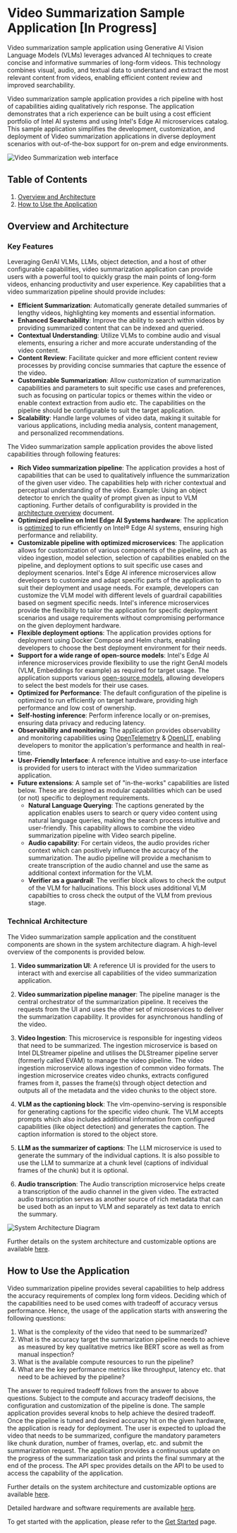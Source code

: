 # Video Summarization Sample Application [In Progress]

Video summarization sample application using Generative AI Vision Language Models (VLMs) leverages advanced AI techniques to create concise and informative summaries of long-form videos. This technology combines visual, audio, and textual data to understand and extract the most relevant content from videos, enabling efficient content review and improved searchability. 

Video summarization sample application provides a rich pipeline with host of capabilities aiding qualitatively rich response. The application demonstrates that a rich experience can be built using a cost efficient portfolio of Intel AI systems and using Intel's Edge AI microservices catalog. This sample application simplifies the development, customization, and deployment of Video summarization applications in diverse deployment scenarios with out-of-the-box support for on-prem and edge environments.

![Video Summarization web interface](./images/VideoSumm_Webpage.png)

## Table of Contents
1. [Overview and Architecture](#overview-and-architecture)
2. [How to Use the Application](#how-to-use-the-application)

## Overview and Architecture

### Key Features

Leveraging GenAI VLMs, LLMs, object detection, and a host of other configurable capabilities, video summarization application can provide users with a powerful tool to quickly grasp the main points of long-form videos, enhancing productivity and user experience. Key capabilities that a video summarization pipeline should provide includes:

- **Efficient Summarization**: Automatically generate detailed summaries of lengthy videos, highlighting key moments and essential information.
- **Enhanced Searchability**: Improve the ability to search within videos by providing summarized content that can be indexed and queried.
- **Contextual Understanding**: Utilize VLMs to combine audio and visual elements, ensuring a richer and more accurate understanding of the video content.
- **Content Review**: Facilitate quicker and more efficient content review processes by providing concise summaries that capture the essence of the video.
- **Customizable Summarization**: Allow customization of summarization capabilities and parameters to suit specific use cases and preferences, such as focusing on particular topics or themes within the video or enable context extraction from audio etc. The capabilities on the pipeline should be configurable to suit the target application.
- **Scalability**: Handle large volumes of video data, making it suitable for various applications, including media analysis, content management, and personalized recommendations.

The Video summarization sample application provides the above listed capabilities through following features:

- **Rich Video summarization pipeline**: The application provides a host of capabilities that can be used to qualitatively influence the summarization of the given user video. The capabilities help with richer contextual and perceptual understanding of the video. Example: Using an object detector to enrich the quality of prompt given as input to VLM captioning. Further details of configurability is provided in the [architecture overview](./overview-architecture.md) document.
- **Optimized pipeline on Intel Edge AI Systems hardware**: The application is [optimized](./benchmarks.md) to run efficiently on Intel® Edge AI systems, ensuring high performance and reliability.
- **Customizable pipeline with optimized microservices**: The application allows for customization of various components of the pipeline, such as video ingestion, model selection, selection of capabilities enabled on the pipeline, and deployment options to suit specific use cases and deployment scenarios. Intel's Edge AI inference microservices allow developers to customize and adapt specific parts of the application to suit their deployment and usage needs. For example, developers can customize the VLM model with different levels of guardrail capabilities based on segment specific needs. Intel's inference microservices provide the flexibility to tailor the application for specific deployment scenarios and usage requirements without compromising performance on the given deployment hardware.
- **Flexible deployment options**: The application provides options for deployment using Docker Compose and Helm charts, enabling developers to choose the best deployment environment for their needs.
- **Support for a wide range of open-source models**: Intel's Edge AI inference microservices provide flexibility to use the right GenAI models (VLM, Embeddings for example) as required for target usage. The application supports various [open-source models](https://huggingface.co/OpenVINO), allowing developers to select the best models for their use cases.
- **Optimized for Performance**: The default configuration of the pipeline is optimized to run efficiently on target hardware, providing high performance and low cost of ownership.
- **Self-hosting inference**: Perform inference locally or on-premises, ensuring data privacy and reducing latency.
- **Observability and monitoring**: The application provides observability and monitoring capabilities using [OpenTelemetry](https://opentelemetry.io/) & [OpenLIT](https://github.com/openlit/openlit), enabling developers to monitor the application's performance and health in real-time.
- **User-Friendly Interface**: A reference intuitive and easy-to-use interface is provided for users to interact with the Video summarization application.
- **Future extensions**: A sample set of "in-the-works" capabilities are listed below. These are designed as modular capabilities which can be used (or not) specific to deployment requirements.
    - **Natural Language Querying**: The captions generated by the application enables users to search or query video content using natural language queries, making the search process intuitive and user-friendly. This capability allows to combine the video summarization pipeline with Video search pipeline.
    - **Audio capability**: For certain videos, the audio provides richer context which can positively influence the accuracy of the summarization. The audio pipeline will provide a mechanism to create transcription of the audio channel and use the same as additional context information for the VLM.
    - **Verifier as a guardrail**: The verifier block allows to check the output of the VLM for hallucinations. This block uses additional VLM capabilties to cross check the output of the VLM from previous stage. 

### Technical Architecture
The Video summarization sample application and the constituent components are shown in the system architecture diagram. A high-level overview of the components is provided below.

1. **Video summarization UI**: A reference UI is provided for the users to interact with and exercise all capabilities of the video summarization application. 

2. **Video summarization pipeline manager**: The pipeline manager is the central orchestrator of the summarization pipeline. It receives the requests from the UI and uses the other set of microservices to deliver the summarization capability. It provides for asynchronous handling of the video.

3. **Video Ingestion**: This microservice is responsible for ingesting videos that need to be summarized. The ingestion microservice is based on Intel DLStreamer pipeline and utilises the DLStreamer pipeline server (formerly called EVAM) to manage the video pipeline. The video ingestion microservice allows ingestion of common video formats. The ingestion microservice creates video chunks, extracts configured frames from it, passes the frame(s) through object detection and outputs all of the metadata and the video chunks to the object store.  

4. **VLM as the captioning block**: The vlm-openvino-serving is responsible for generating captions for the specific video chunk. The VLM accepts prompts which also includes additional information from configured capabilities (like object detection) and generates the caption. The caption information is stored to the object store.

5. **LLM as the summarizer of captions**: The LLM microservice is used to generate the summary of the individual captions. It is also possible to use the LLM to summarize at a chunk level (captions of individual frames of the chunk) but it is optional.

6. **Audio transcription**: The Audio transcription microservice helps create a transcription of the audio channel in the given video. The extracted audio transcription serves as another source of rich metadata that can be used both as an input to VLM and separately as text data to enrich the summary.

![System Architecture Diagram](./images/TEAI_VideoSumm.png)

Further details on the system architecture and customizable options are available [here](./overview-architecture.md).

## How to Use the Application
Video summarization pipeline provides several capabilities to help address the accuracy requirements of complex long form videos. Deciding which of the capabilities need to be used comes with tradeoff of accuracy versus performance. Hence, the usage of the application starts with answering the following questions:
1. What is the complexity of the video that need to be summarized?
2. What is the accuracy target the summarization pipeline needs to achieve as measured by key qualitative metrics like BERT score as well as from manual inspection?
3. What is the available compute resources to run the pipeline? 
4. What are the key performance metrics like throughput, latency etc. that need to be achieved by the pipeline?

The answer to required  tradeoff follows from the answer to above questions. Subject to the compute and accuracy tradeoff decisions, the configuration and customization of the pipeline is done. The sample application provides several knobs to help achieve the desired tradeoff. Once the pipeline is tuned and desired accuracy hit on the given hardware, the application is ready for deployment. The user is expected to upload the video that needs to be summarized, configure the mandatory parameters like chunk duration, number of frames, overlap, etc. and submit the summarization request. The application provides a continuous update on the progress of the summarization task and prints the final summary at the end of the process. The API spec provides details on the API to be used to access the capability of the application.


Further details on the system architecture and customizable options are available [here](./overview-architecture.md).

Detailed hardware and software requirements are available [here](./system-requirements.md).

To get started with the application, please refer to the [Get Started](./get-started.md) page.